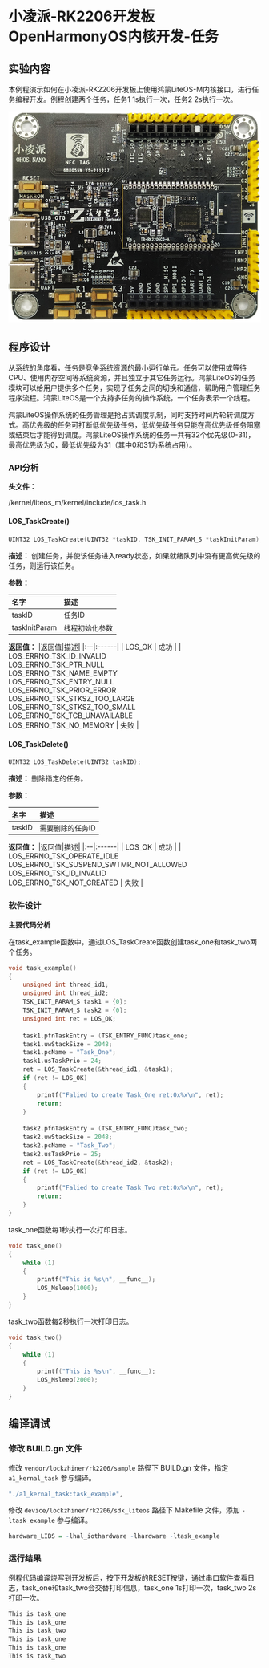 # 小凌派-RK2206开发板OpenHarmonyOS内核开发-任务

## 实验内容

本例程演示如何在小凌派-RK2206开发板上使用鸿蒙LiteOS-M内核接口，进行任务编程开发。例程创建两个任务，任务1 1s执行一次，任务2 2s执行一次。

![小凌派-RK2206开发板](/vendor/lockzhiner/rk2206/docs/figures/lockzhiner-rk2206.jpg)

## 程序设计

从系统的角度看，任务是竞争系统资源的最小运行单元。任务可以使用或等待CPU、使用内存空间等系统资源，并且独立于其它任务运行。鸿蒙LiteOS的任务模块可以给用户提供多个任务，实现了任务之间的切换和通信，帮助用户管理任务程序流程。鸿蒙LiteOS是一个支持多任务的操作系统，一个任务表示一个线程。

鸿蒙LiteOS操作系统的任务管理是抢占式调度机制，同时支持时间片轮转调度方式。高优先级的任务可打断低优先级任务，低优先级任务只能在高优先级任务阻塞或结束后才能得到调度。鸿蒙LiteOS操作系统的任务一共有32个优先级(0-31)，最高优先级为0，最低优先级为31（其中0和31为系统占用）。

### API分析

**头文件：**

/kernel/liteos_m/kernel/include/los_task.h

#### LOS_TaskCreate()

```c
UINT32 LOS_TaskCreate(UINT32 *taskID, TSK_INIT_PARAM_S *taskInitParam);
```

**描述：**
创建任务，并使该任务进入ready状态，如果就绪队列中没有更高优先级的任务，则运行该任务。

**参数：**

| 名字          | 描述           |
| :------------ | :------------- |
| taskID        | 任务ID         |
| taskInitParam | 线程初始化参数 |

**返回值：**
|返回值|描述|
|:--|:------| 
| LOS_OK | 成功 |
| LOS_ERRNO_TSK_ID_INVALID <br> LOS_ERRNO_TSK_PTR_NULL <br> LOS_ERRNO_TSK_NAME_EMPTY <br> LOS_ERRNO_TSK_ENTRY_NULL <br> LOS_ERRNO_TSK_PRIOR_ERROR <br> LOS_ERRNO_TSK_STKSZ_TOO_LARGE <br> LOS_ERRNO_TSK_STKSZ_TOO_SMALL <br> LOS_ERRNO_TSK_TCB_UNAVAILABLE <br> LOS_ERRNO_TSK_NO_MEMORY | 失败 |

#### LOS_TaskDelete()

```c
UINT32 LOS_TaskDelete(UINT32 taskID);
```

**描述：**
删除指定的任务。

**参数：**

| 名字   | 描述             |
| :----- | :--------------- |
| taskID | 需要删除的任务ID |

**返回值：**
|返回值|描述|
|:--|:------| 
| LOS_OK | 成功 |
| LOS_ERRNO_TSK_OPERATE_IDLE <br> LOS_ERRNO_TSK_SUSPEND_SWTMR_NOT_ALLOWED <br> LOS_ERRNO_TSK_ID_INVALID <br> LOS_ERRNO_TSK_NOT_CREATED | 失败 |


### 软件设计

**主要代码分析**

在task_example函数中，通过LOS_TaskCreate函数创建task_one和task_two两个任务。

```c
void task_example()
{
    unsigned int thread_id1;
    unsigned int thread_id2;
    TSK_INIT_PARAM_S task1 = {0};
    TSK_INIT_PARAM_S task2 = {0};
    unsigned int ret = LOS_OK;

    task1.pfnTaskEntry = (TSK_ENTRY_FUNC)task_one;
    task1.uwStackSize = 2048;
    task1.pcName = "Task_One";
    task1.usTaskPrio = 24;
    ret = LOS_TaskCreate(&thread_id1, &task1);
    if (ret != LOS_OK)
    {
        printf("Falied to create Task_One ret:0x%x\n", ret);
        return;
    }

    task2.pfnTaskEntry = (TSK_ENTRY_FUNC)task_two;
    task2.uwStackSize = 2048;
    task2.pcName = "Task_Two";
    task2.usTaskPrio = 25;
    ret = LOS_TaskCreate(&thread_id2, &task2);
    if (ret != LOS_OK)
    {
        printf("Falied to create Task_Two ret:0x%x\n", ret);
        return;
    }
}
```

task_one函数每1秒执行一次打印日志。

```c
void task_one()
{
    while (1)
    {
        printf("This is %s\n", __func__);
        LOS_Msleep(1000);
    }
}
```

task_two函数每2秒执行一次打印日志。

```c
void task_two()
{
    while (1)
    {
        printf("This is %s\n", __func__);
        LOS_Msleep(2000);
    }
}
```

## 编译调试

### 修改 BUILD.gn 文件

修改 `vendor/lockzhiner/rk2206/sample` 路径下 BUILD.gn 文件，指定 `a1_kernal_task` 参与编译。

```r
"./a1_kernal_task:task_example",
```

修改 `device/lockzhiner/rk2206/sdk_liteos` 路径下 Makefile 文件，添加 `-ltask_example` 参与编译。

```r
hardware_LIBS = -lhal_iothardware -lhardware -ltask_example
```

### 运行结果 

例程代码编译烧写到开发板后，按下开发板的RESET按键，通过串口软件查看日志，task_one和task_two会交替打印信息，task_one 1s打印一次，task_two 2s打印一次。

```c
This is task_one
This is task_one
This is task_two
This is task_one
This is task_one
This is task_two
```
